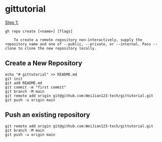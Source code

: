 # gittutorial

[Step 1:](https://cli.github.com/manual/gh_repo_create) 

	gh repo create [<name>] [flags]

		To create a remote repository non-interactively, supply the repository name and one of --public, --private, or --internal. Pass --clone to clone the new repository locally.


## Create a New Repository

```
echo "# gittutorial" >> README.md
git init
git add README.md
git commit -m "first commit"
git branch -M main
git remote add origin git@github.com:WeiJian123-tech/gittutorial.git
git push -u origin main
```

## Push an existing repository

```
git remote add origin git@github.com:WeiJian123-tech/gittutorial.git
git branch -M main
git push -u origin main
```
